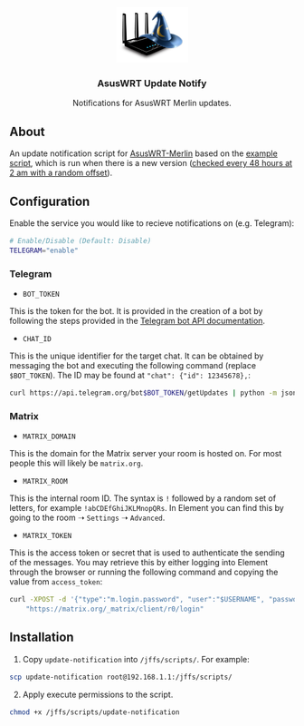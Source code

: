 <div align="center">
<p align="center">
  <a href="https://github.com/losuler/asuswrt-update-notify">
    <img src="img/asuswrt-merlin.png" alt="logo">
  </a>
  <p align="center">
    <h3 align="center">AsusWRT Update Notify</h3>
    <p align="center">
      Notifications for AsusWRT Merlin updates.
    </p>
  </p>
</p>
</div>

## About

An update notification script for [AsusWRT-Merlin](https://www.asuswrt-merlin.net/) based on the [example script](https://github.com/RMerl/asuswrt-merlin.ng/wiki/Update-Notification-Example), which is run when there is a new version ([checked every 48 hours at 2 am with a random offset](https://github.com/RMerl/asuswrt-merlin.ng/blob/f32e73d911c839ad43937e28003509e3c011ba75/release/src/router/rc/watchdog.c#L7017)).

## Configuration

Enable the service you would like to recieve notifications on (e.g. Telegram):

```sh
# Enable/Disable (Default: Disable)
TELEGRAM="enable"
```

### Telegram

- `BOT_TOKEN`

This is the token for the bot. It is provided in the creation of a bot by following the steps provided in the [Telegram bot API documentation](https://core.telegram.org/bots#3-how-do-i-create-a-bot).

- `CHAT_ID` 

This is the unique identifier for the target chat. It can be obtained by messaging the bot and executing the following command (replace `$BOT_TOKEN`). The ID may be found at `"chat": {"id": 12345678},`:

```sh
curl https://api.telegram.org/bot$BOT_TOKEN/getUpdates | python -m json.tool
```

### Matrix

- `MATRIX_DOMAIN`

This is the domain for the Matrix server your room is hosted on. For most people this will likely be `matrix.org`.

- `MATRIX_ROOM`

This is the internal room ID. The syntax is `!` followed by a random set of letters, for example `!abCDEfGhiJKLMnopQRs`. In Element you can find this by going to the room ➝ `Settings` ➝ `Advanced`.

- `MATRIX_TOKEN`

This is the access token or secret that is used to authenticate the sending of the messages. You may retrieve this by either logging into Element through the browser or running the following command and copying the value from `access_token`:

```sh
curl -XPOST -d '{"type":"m.login.password", "user":"$USERNAME", "password":"$PASSWORD"}' \
    "https://matrix.org/_matrix/client/r0/login"
```

## Installation

1. Copy `update-notification` into `/jffs/scripts/`. For example:

```sh
scp update-notification root@192.168.1.1:/jffs/scripts/
```

2. Apply execute permissions to the script.

```sh
chmod +x /jffs/scripts/update-notification
```
